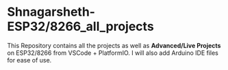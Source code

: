 # Shnagarsheth-ESP32/8266_all_projects
This Repository contains all the projects as well as **Advanced/Live Projects** on ESP32/8266 from VSCode + PlatformIO.   I will also add Arduino IDE files for ease of use. 

